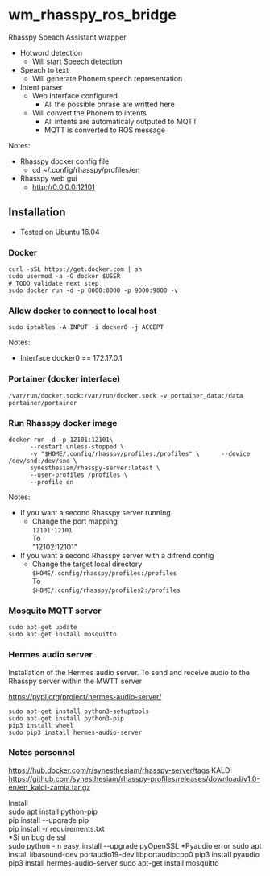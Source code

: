 # wm_rhasspy_ros_bridge
Rhasspy Speach Assistant wrapper
* Hotword detection
    * Will start Speech detection
* Speach to text
    * Will generate Phonem speech representation
* Intent parser
    * Web Interface configured
        * All the possible phrase are writted here
    * Will convert the Phonem to intents
        * All intents are automaticaly outputed to MQTT
        * MQTT is converted to ROS message 

Notes:
* Rhasspy docker config file
  * cd ~/.config/rhasspy/profiles/en
* Rhasspy web gui
  * http://0.0.0.0:12101
    
    
## Installation
- Tested on Ubuntu 16.04
### Docker
```
curl -sSL https://get.docker.com | sh 
sudo usermod -a -G docker $USER
# TODO validate next step
sudo docker run -d -p 8000:8000 -p 9000:9000 -v   
```
### Allow docker to connect to local host
```
sudo iptables -A INPUT -i docker0 -j ACCEPT
```
Notes:
* Interface docker0 == 172.17.0.1
### Portainer (docker interface)
```
/var/run/docker.sock:/var/run/docker.sock -v portainer_data:/data portainer/portainer
```
### Run Rhasspy docker image
```
docker run -d -p 12101:12101\
      --restart unless-stopped \
      -v "$HOME/.config/rhasspy/profiles:/profiles" \      --device /dev/snd:/dev/snd \
      synesthesiam/rhasspy-server:latest \
      --user-profiles /profiles \
      --profile en
```
Notes:
- If you want a second Rhasspy server running.
    - Change the port mapping \
    `12101:12101` \
    To \
    "12102:12101"
- If you want a second Rhasspy server with a difrend config
    - Change the target local directory \
    `$HOME/.config/rhasspy/profiles:/profiles` \
    To \
    `$HOME/.config/rhasspy/profiles2:/profiles`
  
### Mosquito MQTT server
```
sudo apt-get update
sudo apt-get install mosquitto
```
### Hermes audio server
Installation of the Hermes audio server.
To send and receive audio to the Rhasspy server within the MWTT server

https://pypi.org/project/hermes-audio-server/
```
sudo apt-get install python3-setuptools
sudo apt-get install python3-pip
pip3 install wheel
sudo pip3 install hermes-audio-server
```
### Notes personnel
https://hub.docker.com/r/synesthesiam/rhasspy-server/tags
KALDI \
https://github.com/synesthesiam/rhasspy-profiles/releases/download/v1.0-en/en_kaldi-zamia.tar.gz 

Install \
sudo apt install python-pip \
pip install --upgrade pip \
pip install -r requirements.txt \
*Si un bug de ssl \
sudo python -m easy_install --upgrade pyOpenSSL
*Pyaudio error
sudo apt install libasound-dev portaudio19-dev libportaudiocpp0
pip3 install pyaudio
pip3 install hermes-audio-server
sudo apt-get install mosquitto